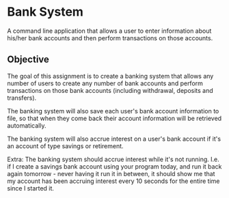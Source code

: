Bank System
===========

A command line application that allows a user to enter information about his/her bank accounts and then perform transactions on those accounts.


Objective
---------

The goal of this assignment is to create a banking system that allows any number of users to create any number of bank accounts and perform transactions on those bank accounts (including withdrawal, deposits and transfers).

The banking system will also save each user's bank account information to file, so that when they come back their account information will be retrieved automatically.

The banking system will also accrue interest on a user's bank account if it's an account of type savings or retirement.

Extra: The banking system should accrue interest while it's not running. I.e. if I create a savings bank account using your program today, and run it back again tomorrow - never having it run it in between, it should show me that my account has been accruing interest every 10 seconds for the entire time since I started it.